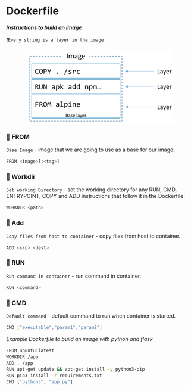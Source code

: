 # Dockerfile

**_Instructions to build an image_**

❗️`Every string is a layer in the image.`

<center><img src="../Images/Dockerfile.png" width="400" height="200" width="400" align="center" ></center>

### 🔺 FROM
`Base Image` - image that we are going to use as a base for our image.

```bash
FROM <image>[:<tag>]
```

### 🔺 Workdir
`Set working Directory` - set the working directory for any RUN, CMD, ENTRYPOINT, COPY and ADD instructions that follow it in the Dockerfile.

```bash
WORKDIR <path>
```

### 🔺 Add
`Copy files from host to container` - copy files from host to container.

```bash
ADD <src> <dest>
```

### 🔺 RUN
`Run command in container` - run command in container.

```bash
RUN <command>
```

### 🔺 CMD
`Default command` - default command to run when container is started.

```bash
CMD ["executable","param1","param2"]
```

_Example Dockerfile to build an image with python and flask_

```bash
FROM ubuntu:latest
WORKDIR /app
ADD . /app
RUN apt-get update && apt-get install -y python3-pip
RUN pip3 install -r requirements.txt
CMD ["python3", "app.py"]
```
